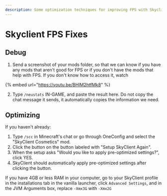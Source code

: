 ```yaml
---
description: Some optimization techniques for improving FPS with Skyclient installations.
---
```


# Skyclient FPS Fixes

## Debug

1. Send a screenshot of your mods folder, so that we can know if you have any mods that aren't good for FPS or if you don't have the mods that help with FPS. If you don't know how to access it, watch 

{% embed url="https://youtu.be/BHIM2htfMk8" %}

2. Type `/neustats` IN-GAME, and paste the result here. Do not copy the chat message it sends, it automatically copies the information we need.

## Optimizing

If you haven't already:

1. Type `/scc` in Minecraft's chat or go through OneConfig and select the "SkyClient Cosmetics" mod.
2. Click the button on the button labeled with "Setup SkyClient Again".
3. When the setup asks "Would you like to apply pre-optimized settings?", click YES.
4. SkyClient should automatically apply pre-optimized settings after clicking the button.

If you have 4GB or less RAM in your computer, go to your SkyClient profile in the installations tab in the vanilla launcher, click `Advanced Settings`, and in the JVM Arguments box, replace `-Xmx3G` with `-Xmx2G`
